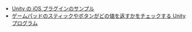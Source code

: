 - [Unity の iOS プラグインのサンプル](https://github.com/nakamura001/Unity-Plugin-Language)
- [ゲームパッドのスティックやボタンがどの値を返すかをチェックする Unity プログラム](https://github.com/nakamura001/Unity-TestGamePad)